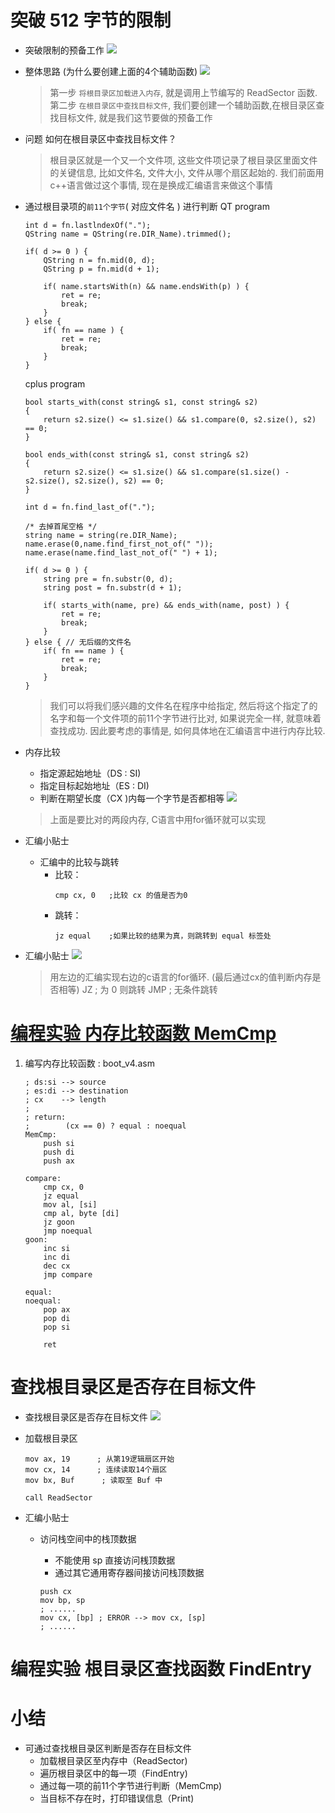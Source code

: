 # 突破 512 字节的限制

- 突破限制的预备工作
    ![](_v_images_007/1.png)

- 整体思路 (为什么要创建上面的4个辅助函数)
    ![](_v_images_007/2.png)
    > 第一步 `将根目录区加载进入内存`, 就是调用上节编写的 ReadSector 函数.
    > 第二步 `在根目录区中查找目标文件`, 我们要创建一个辅助函数,在根目录区查找目标文件, 就是我们这节要做的预备工作

- 问题
    如何在根目录区中查找目标文件？
    > 根目录区就是一个又一个文件项, 这些文件项记录了根目录区里面文件的关键信息, 比如文件名, 文件大小, 文件从哪个扇区起始的.
    > 我们前面用c++语言做过这个事情, 现在是换成汇编语言来做这个事情

- 通过根目录项的`前11个字节`( 对应文件名 ) 进行判断
    QT program
    ```cplus
    int d = fn.lastlndexOf(".");
    QString name = QString(re.DIR_Name).trimmed();

    if( d >= 0 ) {
        QString n = fn.mid(0, d);
        QString p = fn.mid(d + 1);

        if( name.startsWith(n) && name.endsWith(p) ) {
            ret = re;
            break;
        }
    } else {
        if( fn == name ) {
            ret = re;
            break;
        }
    }
    ```
    cplus program
    ```cplus
    bool starts_with(const string& s1, const string& s2)
    {
        return s2.size() <= s1.size() && s1.compare(0, s2.size(), s2) == 0;
    }

    bool ends_with(const string& s1, const string& s2)
    {
        return s2.size() <= s1.size() && s1.compare(s1.size() - s2.size(), s2.size(), s2) == 0;
    }
    ```

    ```cplus
    int d = fn.find_last_of(".");

    /* 去掉首尾空格 */
    string name = string(re.DIR_Name);
    name.erase(0,name.find_first_not_of(" "));
    name.erase(name.find_last_not_of(" ") + 1);

    if( d >= 0 ) {
        string pre = fn.substr(0, d);
        string post = fn.substr(d + 1);

        if( starts_with(name, pre) && ends_with(name, post) ) {
            ret = re;
            break;
        }
    } else { // 无后缀的文件名
        if( fn == name ) {
            ret = re;
            break;
        }
    }
    ```
    > 我们可以将我们感兴趣的文件名在程序中给指定, 然后将这个指定了的名字和每一个文件项的前11个字节进行比对, 如果说完全一样, 就意味着查找成功. 因此要考虑的事情是, 如何具体地在汇编语言中进行内存比较.

- 内存比较
    - 指定源起始地址（DS : SI)
    - 指定目标起始地址（ES : DI)
    - 判断在期望长度（CX )内每一个字节是否都相等
    ![](_v_images_007/3.png)
    > 上面是要比对的两段内存, C语言中用for循环就可以实现

- 汇编小贴士
    - 汇编中的比较与跳转
        - 比较：
            ```x86asm
            cmp cx, 0   ;比较 cx 的值是否为0
            ```
        - 跳转：
            ```x86asm
            jz equal    ;如果比较的结果为真，则跳转到 equal 标签处
            ```

- 汇编小贴士
    ![](_v_images_007/4.png)
    > 用左边的汇编实现右边的c语言的for循环. (最后通过cx的值判断内存是否相等)
    > JZ ; 为 0 则跳转
    > JMP ; 无条件跳转

# [<u>编程实验 内存比较函数 MemCmp</u>](code/007_突破512字节的限制_中)
1. 编写内存比较函数 : boot_v4.asm

    ```x86asm
    ; ds:si --> source
    ; es:di --> destination
    ; cx    --> length
    ;
    ; return:
    ;        (cx == 0) ? equal : noequal
    MemCmp:
        push si
        push di
        push ax

    compare:
        cmp cx, 0
        jz equal
        mov al, [si]
        cmp al, byte [di]
        jz goon
        jmp noequal
    goon:
        inc si
        inc di
        dec cx
        jmp compare

    equal:
    noequal:
        pop ax
        pop di
        pop si

        ret
    ```

# 查找根目录区是否存在目标文件
- 查找根目录区是否存在目标文件
    ![](_v_images_007/5.png)

- 加载根目录区

    ```x86asm
    mov ax, 19      ; 从第19逻辑扇区开始
    mov cx, 14      ; 连续读取14个扇区
    mov bx, Buf      ; 读取至 Buf 中

    call ReadSector
    ```

- 汇编小贴士
    - 访问栈空间中的栈顶数据
        - 不能使用 sp 直接访问桟顶数据
        - 通过其它通用寄存器间接访问栈顶数据

        ```x86asm
        push cx
        mov bp, sp
        ; ......
        mov cx, [bp] ; ERROR --> mov cx, [sp]
        ; ......
        ```

# 编程实验 根目录区查找函数 FindEntry

# 小结
- 可通过查找根目录区判断是否存在目标文件
    - 加载根目录区至内存中（ReadSector)
    - 遍历根目录区中的每一项（FindEntry)
    - 通过每一项的前11个字节进行判断（MemCmp)
    - 当目标不存在时，打印错误信息（Print)
